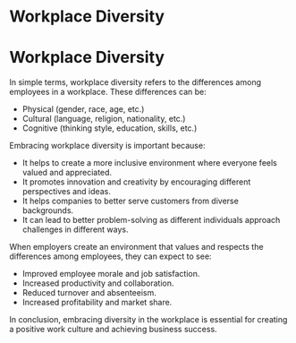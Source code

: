 # Workplace Diversity

# Workplace Diversity

In simple terms, workplace diversity refers to the differences among employees in a workplace. These differences can be:

* Physical (gender, race, age, etc.)
* Cultural (language, religion, nationality, etc.)
* Cognitive (thinking style, education, skills, etc.)

Embracing workplace diversity is important because:

* It helps to create a more inclusive environment where everyone feels valued and appreciated.
* It promotes innovation and creativity by encouraging different perspectives and ideas.
* It helps companies to better serve customers from diverse backgrounds.
* It can lead to better problem-solving as different individuals approach challenges in different ways.

When employers create an environment that values and respects the differences among employees, they can expect to see:

* Improved employee morale and job satisfaction.
* Increased productivity and collaboration.
* Reduced turnover and absenteeism.
* Increased profitability and market share. 

In conclusion, embracing diversity in the workplace is essential for creating a positive work culture and achieving business success.
